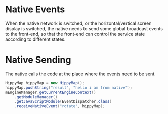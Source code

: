 # Native Events

When the native network is switched, or the horizontal/vertical screen display is switched, the native needs to send some global broadcast events to the front-end, so that the front-end can control the service state according to different states.

# Native Sending

The native calls the code at the place where the events need to be sent.

```java
HippyMap hippyMap = new HippyMap();
hippyMap.pushString("result", "hello i am from native");
mEngineManager.getCurrentEngineContext()
    .getModuleManager()
    .getJavaScriptModule(EventDispatcher.class)
    .receiveNativeEvent("rotate", hippyMap);
```
